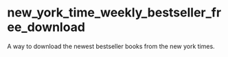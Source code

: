 # new_york_time_weekly_bestseller_free_download
 A way to download the newest bestseller books from the new york times.
